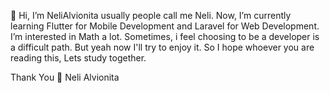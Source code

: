 👋 Hi, I’m NeliAlvionita usually people call me Neli. Now, I’m currently learning Flutter for Mobile Development and Laravel for Web Development. I’m interested in Math a lot. Sometimes, i feel choosing to be a developer is a difficult path. But yeah now I'll try to enjoy it. So I hope whoever you are reading this, Lets study together. 

Thank You 👋
Neli Alvionita
